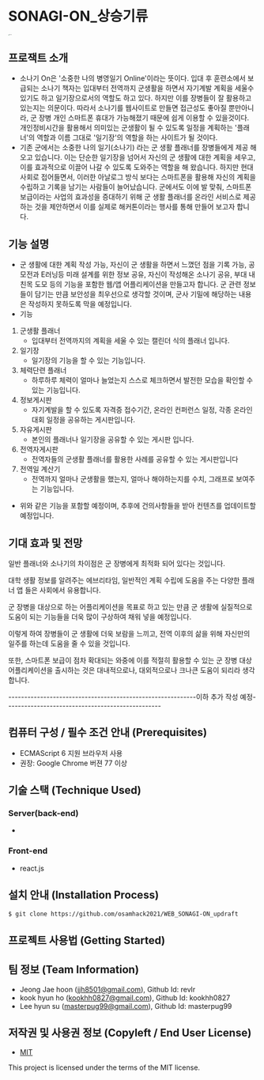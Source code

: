 # SONAGI-ON_상승기류

<img src="https://user-images.githubusercontent.com/33975225/133041510-963cf607-cd95-4348-b23b-7ad0da769835.png" alt="updraft2" style="zoom: 10%;" />

## 프로잭트 소개

- 소나기 On은 '소중한 나의 병영일기 Online'이라는 뜻이다. 입대 후 훈련소에서 보급되는 소나기 책자는 입대부터 전역까지 군생활을 하면서 자기계발 계획을 세울수 있기도 하고 일기장으로서의 역할도 하고 있다. 하지만 이를 장병들이 잘 활용하고 있는지는 의문이다. 따라서 소나기를 웹사이트로 만들면 접근성도 좋아질 뿐만아니라, 군 장병 개인 스마트폰 휴대가 가능해졌기 때문에 쉽게 이용할 수 있을것이다. 개인정비시간을 활용해서 의미있는 군생활이 될 수 있도록 일정을 계획하는 '플래너'의 역할과 이름 그대로 '일기장'의 역할을 하는 사이트가 될 것이다.
- 기존 군에서는 소중한 나의 일기(소나기) 라는 군 생활 플래너를 장병들에게 제공 해오고 있습니다. 이는 단순한 일기장을 넘어서 자신의 군 생활에 대한 계획을 세우고, 이를 효과적으로 이끌어 나갈 수 있도록 도와주는 역할을 해 왔습니다. 하지만 현대 사회로 접어들면서, 이러한 아날로그 방식 보다는 스마트폰을 활용해 자신의 계획을 수립하고 기록을 남기는 사람들이 늘어났습니다. 군에서도 이에 발 맞춰, 스마트폰 보급이라는 사업의 효과성을 증대하기 위해 군 생활 플래너를 온라인 서비스로 제공하는 것을 제안하면서 이를 실제로 해커톤이라는 행사를 통해 만들어 보고자 합니다.



## 기능 설명

- 군 생활에 대한 계획 작성 가능, 자신이 군 생활을 하면서 느꼈던 점을 기록 가능, 공모전과 E러닝등 미래 설계를 위한 정보 공유, 자신이 작성해온 소나기 공유, 부대 내 친목 도모 등의 기능을 포함한 웹/앱 어플리케이션을 만들고자 합니다. 군 관련 정보들이 담기는 만큼 보안성을 최우선으로 생각할 것이며, 군사 기밀에 해당하는 내용은 작성하지 못하도록 막을 예정입니다.
- 기능

1. 군생활 플래너
   -  입대부터 전역까지의 계획을 세울 수 있는 캘린더 식의 플래너 입니다.
2. 일기장 
   - 일기장의 기능을 할 수 있는 기능입니다.
3. 체력단련 플래너
   -  하루하루 체력이 얼마나 늘었는지 스스로 체크하면서 발전한 모습을 확인할 수 있는 기능입니다.
4. 정보게시판 
   - 자기계발을 할 수 있도록 자격증 접수기간, 온라인 컨퍼런스 일정, 각종 온라인 대회 일정을 공유하는 게시판입니다.
5. 자유게시판 
   - 본인의 플래너나 일기장을 공유할 수 있는 게시판 입니다.
6. 전역자게시판 
   - 전역자들의 군생활 플래너를 활용한 사례를 공유할 수 있는 게시판입니다
7. 전역일 계산기
   -  전역까지 얼마나 군생활을 했는지, 얼마나 해야하는지를 수치, 그래프로 보여주는 기능입니다.



 - 위와 같은 기능을 포함할 예정이며, 추후에 건의사항들을 받아 컨텐츠를 업데이트할 예정입니다.



## 기대 효과 및 전망

일반 플래너와 소나기의 차이점은 군 장병에게 최적화 되어 있다는 것입니다. 

대학 생활 정보를 알려주는 에브리타임, 일반적인 계획 수립에 도움을 주는 다양한 플래너 앱 들은 사회에서 유용합니다.

군 장병을 대상으로 하는 어플리케이션을 목표로 하고 있는 만큼 군 생활에 실질적으로 도움이 되는 기능들을 더욱 많이 구상하여 채워 넣을 예정입니다. 

이렇게 하여 장병들이 군 생활에 더욱 보람을 느끼고, 전역 이후의 삶을 위해 자신만의 일주를 하는데 도움을 줄 수 있을 것입니다. 

또한, 스마트폰 보급이 점차 확대되는 와중에 이를 적절히 활용할 수 있는 군 장병 대상 어플리케이션을 출시하는 것은 대내적으로나, 대외적으로나 크나큰 도움이 되리라 생각합니다.

-----------------------------------------------------------이하 추가 작성 예정-------------------------------------------------

## 컴퓨터 구성 / 필수 조건 안내 (Prerequisites)

* ECMAScript 6 지원 브라우저 사용
* 권장: Google Chrome 버젼 77 이상

## 기술 스택 (Technique Used) 

### Server(back-end)

 -  

### Front-end

 -  react.js 

## 설치 안내 (Installation Process)

```bash
$ git clone https://github.com/osamhack2021/WEB_SONAGI-ON_updraft

```



## 프로젝트 사용법 (Getting Started)



## 팀 정보 (Team Information)

- Jeong Jae hoon (jjh8501@gmail.com), Github Id: revlr
- kook hyun ho (kookhh0827@gmail.com), Github Id: kookhh0827
- Lee hyun su (masterpug99@gmail.com), Github Id: masterpug99



## 저작권 및 사용권 정보 (Copyleft / End User License)

 * [MIT](https://github.com/osam2020-WEB/Sample-ProjectName-TeamName/blob/master/license.md)

This project is licensed under the terms of the MIT license.

